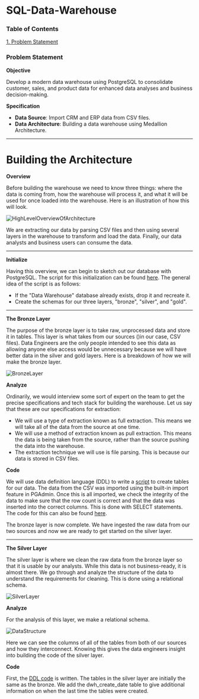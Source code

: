 # SQL-Data-Warehouse

### Table of Contents
[1. Problem Statement](#Problem-Statement)

### Problem Statement
**Objective**

Develop a modern data warehouse using PostgreSQL to consolidate customer, sales, and product data for enhanced data analyses and business decision-making. 

**Specification**

- **Data Source**: Import CRM and ERP data from CSV files.
- **Data Architecture**: Building a data warehouse using Medallion Architecture.

---

# Building the Architecture
**Overview**

Before building the warehouse we need to know three things: where the data is coming from, how the warehouse will process it, and what it will be used for once loaded into the warehouse. Here is an illustration of how this will look.

![HighLevelOverviewOfArchitecture](https://github.com/user-attachments/assets/2ca377f8-3946-456b-80a0-f045577e43d6)

We are extracting our data by parsing CSV files and then using several layers in the warehouse to transform and load the data. Finally, our data analysts and business users can consume the data.

---

**Initialize**

Having this overview, we can begin to sketch out our database with PostgreSQL. The script for this initialization can be found [here](scripts/init_database.sql).
The general idea of the script is as follows:
- If the "Data Warehouse" database already exists, drop it and recreate it.
- Create the schemas for our three layers, "bronze", "silver", and "gold".

---

**The Bronze Layer**

The purpose of the bronze layer is to take raw, unprocessed data and store it in tables. This layer is what takes from our sources ()in our case, CSV files). Data Engineers are the only people intended to see this data as allowing anyone else access would be unnecessary because we will have better data in the silver and gold layers. Here is a breakdown of how we will make the bronze layer.

![BronzeLayer](https://github.com/user-attachments/assets/ce7337bd-9e25-4d28-b63d-7cd23704aa2a)

**Analyze**

Ordinarily, we would interview some sort of expert on the team to get the precise specifications and tech stack for building the warehouse. Let us say that these are our specifications for extraction:
- We will use a type of extraction known as full extraction. This means we will take all of the data from the source at one time.
- We will use a method of extraction known as pull extraction. This means the data is being taken from the source, rather than the source pushing the data into the warehouse.
- The extraction technique we will use is file parsing. This is because our data is stored in CSV files.

**Code**

We will use data definition language (DDL) to write a [script](scripts/bronze/bronze_ddl.sql) to create tables for our data. The data from the CSV was imported using the built-in import feature in PGAdmin.
Once this is all imported, we check the integrity of the data to make sure that the row count is correct and that the data was inserted into the correct columns.
This is done with SELECT statements. The code for this can also be found [here](scripts/bronze/bronze_ddl.sql).

The bronze layer is now complete. We have ingested the raw data from our two sources and now we are ready to get started on the silver layer.

---

**The Silver Layer**

The silver layer is where we clean the raw data from the bronze layer so that it is usable by our analysts. While this data is not business-ready, it is almost there. 
We go through and analyze the structure of the data to understand the requirements for cleaning. This is done using a relational schema.

![SilverLayer](https://github.com/user-attachments/assets/0fa607ee-7979-4e97-82e7-42698ba40fec)

**Analyze**

For the analysis of this layer, we make a relational schema.

![DataStructure](https://github.com/user-attachments/assets/be3396fd-cb88-4639-9967-ee764a9666b1)

Here we can see the columns of all of the tables from both of our sources and how they interconnect. Knowing this gives the data engineers insight into building the code of the silver layer.

**Code** 

First, the [DDL code](scripts/silver/silver_ddl.sql) is written. The tables in the silver layer are initially the same as the bronze. We add the dwh_create_date table to give additional information on when the last time the tables were created. 





